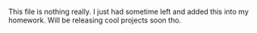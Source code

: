 This file is nothing really. I just had sometime left and added this into my homework. Will be releasing cool projects soon tho.
